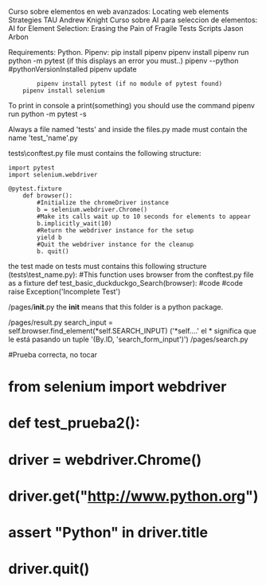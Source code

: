Curso sobre elementos en web avanzados: Locating web elements Strategies TAU Andrew Knight
Curso sobre AI para seleccion de elementos: AI for Element Selection: Erasing the Pain of Fragile Tests Scripts Jason Arbon

Requirements:
    Python.
    Pipenv:
        pip install pipenv
        pipenv install
        pipenv run python -m pytest (if this displays an error you must..)
            pipenv --python #pythonVersionInstalled
            pipenv update

            pipenv install pytest (if no module of pytest found)
        pipenv install selenium

To print in console a print(something) you should use the command pipenv run python -m pytest -s

Always a file named 'tests' and inside the files.py made must contain the name 'test_'name'.py

tests\conftest.py file must contains the following structure:

    import pytest
    import selenium.webdriver

    @pytest.fixture
        def browser():
            #Initialize the chromeDriver instance
            b = selenium.webdriver.Chrome()
            #Make its calls wait up to 10 seconds for elements to appear
            b.implicitly_wait(10)
            #Return the webdriver instance for the setup
            yield b
            #Quit the webdriver instance for the cleanup
            b. quit()

the test made on tests must contains this following structure (tests\test_name.py):
    #This function uses browser from the conftest.py file as a fixture
    def test_basic_duckduckgo_Search(browser):
        #code
        #code
    raise Exception('Incomplete Test')

/pages/__init__.py
the __init__ means that this folder is a python package.

/pages/result.py
search_input = self.browser.find_element(*self.SEARCH_INPUT) ('*self....' el * significa que le está pasando un tuple '(By.ID, 'search_form_input')')
/pages/search.py

#Prueba correcta, no tocar
# from selenium import webdriver
# def test_prueba2():
#     driver = webdriver.Chrome()
#     driver.get("http://www.python.org")
#     assert "Python" in driver.title
#     driver.quit()